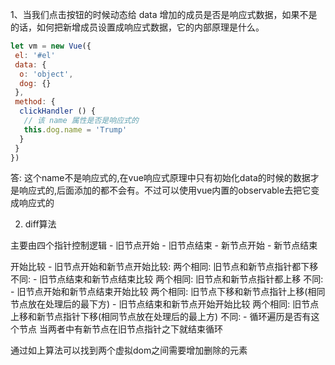 1、当我们点击按钮的时候动态给 data 增加的成员是否是响应式数据，如果不是的话，如何把新增成员设置成响应式数据，它的内部原理是什么。

```js
let vm = new Vue({
 el: '#el'
 data: {
  o: 'object',
  dog: {}
 },
 method: {
  clickHandler () {
   // 该 name 属性是否是响应式的
   this.dog.name = 'Trump'
  }
 }
})
```

答: 这个name不是响应式的,在vue响应式原理中只有初始化data的时候的数据才是响应式的,后面添加的都不会有。不过可以使用vue内置的observable去把它变成响应式的


2. diff算法

主要由四个指针控制逻辑
    - 旧节点开始
    - 旧节点结束
    - 新节点开始
    - 新节点结束

开始比较
    - 旧节点开始和新节点开始比较: 
        两个相同: 旧节点和新节点指针都下移
        不同:
            - 旧节点结束和新节点结束比较
                两个相同: 旧节点和新节点指针都上移
                不同:  
                    - 旧节点开始和新节点结束开始比较
                        两个相同: 旧节点下移和新节点指针上移(相同节点放在处理后的最下方)
                            - 旧节点结束和新节点开始开始比较
                                 两个相同: 旧节点上移和新节点指针下移(相同节点放在处理后的最上方)
                                    不同: 
                                        - 循环遍历是否有这个节点
    当两者中有新节点在旧节点指针之下就结束循环

通过如上算法可以找到两个虚拟dom之间需要增加删除的元素

